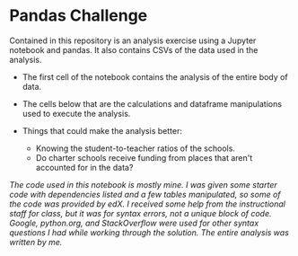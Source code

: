 # Pandas Challenge #
Contained in this repository is an analysis exercise using a Jupyter notebook and pandas. It also contains CSVs of the data used in the analysis.

* The first cell of the notebook contains the analysis of the entire body of data.
* The cells below that are the calculations and dataframe manipulations used to execute the analysis.

* Things that could make the analysis better:
  * Knowing the student-to-teacher ratios of the schools.
  * Do charter schools receive funding from places that aren't accounted for in the data?

_The code used in this notebook is mostly mine. I was given some starter code with dependencies listed and a few tables manipulated, so some of the code was provided by edX. I received some help from the instructional staff for class, but it was for syntax errors, not a unique block of code. Google, python.org, and StackOverflow were used for other syntax questions I had while working through the solution. The entire analysis was written by me._
